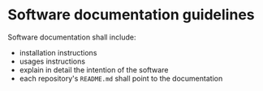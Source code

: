 # Software documentation guidelines

Software documentation shall include:
* installation instructions
* usages instructions
* explain in detail the intention of the software
* each repository's `README.md` shall point to the documentation
